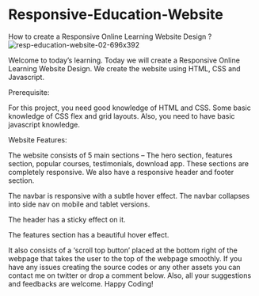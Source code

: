 # Responsive-Education-Website
How to create a Responsive Online Learning Website Design ?
![resp-education-website-02-696x392](https://user-images.githubusercontent.com/60469322/165458896-551b8c4e-2a05-45cd-bda6-219bd868e479.png)

Welcome to today’s learning. Today we will create a Responsive Online Learning Website Design. We create the website using HTML, CSS and Javascript.

Prerequisite:

For this project, you need good knowledge of HTML and CSS. Some basic knowledge of CSS flex and grid layouts. Also, you need to have basic javascript knowledge.

Website Features:

The website consists of 5 main sections – The hero section, features section, popular courses, testimonials, download app. These sections are completely responsive. We also have a responsive header and footer section.

The navbar is responsive with a subtle hover effect. The navbar collapses into side nav on mobile and tablet versions.

The header has a sticky effect on it.

The features section has a beautiful hover effect.

It also consists of a ‘scroll top button’ placed at the bottom right of the webpage that takes the user to the top of the webpage smoothly.
If you have any issues creating the source codes or any other assets you can contact me on twitter or drop a comment below. Also, all your suggestions and feedbacks are welcome.
Happy Coding!
